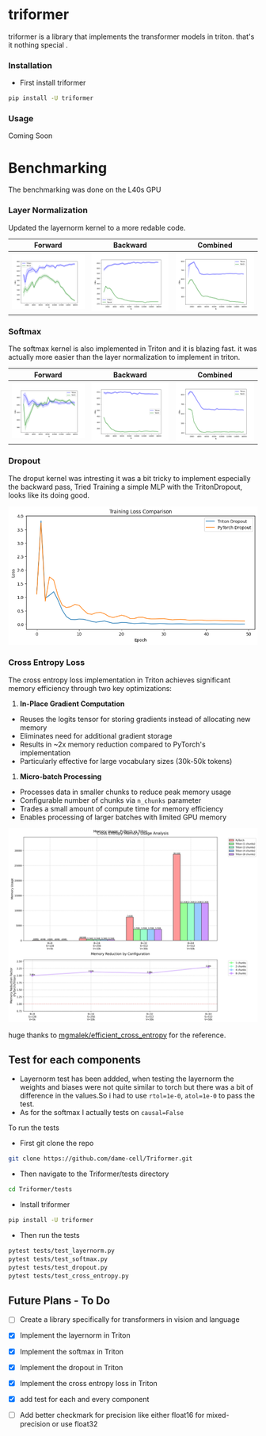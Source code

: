 # triformer

triformer is a library that implements the transformer models in triton.
that's it nothing special .


### Installation 
- First install triformer 
```bash
pip install -U triformer
```
### Usage 

Coming Soon 

# Benchmarking 
The benchmarking was done on the L40s GPU 

### Layer Normalization

Updated the layernorm kernel to a more redable code.

| Forward | Backward | Combined |
|---------|----------|----------|
| ![LayerNorm Forward Performance](triformer/images/layernorm-forward.png) | ![LayerNorm Backward Performance](triformer/images/layernorm-backward.png) | ![LayerNorm Combined Performance](triformer/images/layernorm-combined.png) |




### Softmax
The softmax kernel is also implemented in Triton and it is blazing fast. it was actually more easier than the layer normalization to implement in triton.


| Forward | Backward | Combined |
|---------|----------|----------|
| ![Softmax Forward Performance](triformer/images/softmax-forward.png) | ![Softmax Backward Performance](triformer/images/softmax-backward.png) | ![Softmax Combined Performance](triformer/images/softmax-combined.png) |

### Dropout
The droput kernel was intresting it was a bit tricky to implement especially the backward pass,
Tried Training a simple MLP with the TritonDropout, looks like its doing good.

![Dropout Performance](triformer/images/dropout.png)


### Cross Entropy Loss

The cross entropy loss implementation in Triton achieves significant memory efficiency through two key optimizations:

1. **In-Place Gradient Computation**
- Reuses the logits tensor for storing gradients instead of allocating new memory
- Eliminates need for additional gradient storage
- Results in ~2x memory reduction compared to PyTorch's implementation
- Particularly effective for large vocabulary sizes (30k-50k tokens)

1. **Micro-batch Processing**
- Processes data in smaller chunks to reduce peak memory usage
- Configurable number of chunks via `n_chunks` parameter
- Trades a small amount of compute time for memory efficiency
- Enables processing of larger batches with limited GPU memory

![CrossEntropyLoss Performance](triformer/images/memory_benchmark.png)
 
 huge thanks to [mgmalek/efficient_cross_entropy](https://github.com/mgmalek/efficient_cross_entropy) for the reference.

## Test for each components 
-  Layernorm test has been addded, when testing the layernorm the weights and biases were not quite similar to torch but there was a bit of difference in the values.So i had to use  `rtol=1e-0`, `atol=1e-0` to pass the test.
-  As for the softmax I actually tests on `causal=False`
  

To run the tests 

- First git clone the repo 
```bash 
git clone https://github.com/dame-cell/Triformer.git
```
- Then navigate to the Triformer/tests directory 
```bash
cd Triformer/tests
```
- Install triformer
```bash
pip install -U triformer
```
- Then run the tests 
```bash
pytest tests/test_layernorm.py
pytest tests/test_softmax.py
pytest tests/test_dropout.py
pytest tests/test_cross_entropy.py
```

## Future Plans - To Do
- [ ] Create a library specifically for transformers in vision and language
- [x] Implement the layernorm in Triton 
- [x] Implement the softmax in Triton 
- [x] Implement the dropout in Triton
- [x] Implement the cross entropy loss in Triton
- [x] add test for each and every component
- [ ] Add better checkmark for precision like either float16 for mixed-precision or use float32 

